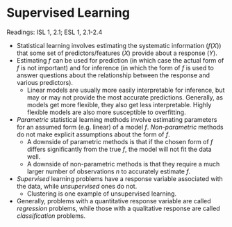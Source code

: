# Supervised Learning

Readings: ISL 1, 2.1; ESL 1, 2.1-2.4

- Statistical learning involves estimating the systematic information ($f(X)$) that some set of predictors/features ($X$) provide about a response ($Y$). 
- Estimating $f$ can be used for prediction (in which case the actual form of $f$ is not important) and for inference (in which the form of $f$ is used to answer questions about the relationship between the response and various predictors).
  - Linear models are usually more easily interpretable for inference, but may or may not provide the most accurate predictions. Generally, as models get more flexible, they also get less interpretable. Highly flexible models are also more susceptible to overfitting.
- *Parametric* statistical learning methods involve estimating parameters for an assumed form (e.g. linear) of a model $f$. *Non-parametric* methods do not make explicit assumptions about the form of $f$.
  - A downside of parametric methods is that if the chosen form of $f$ differs significantly from the true $f$, the model will not fit the data well.
  - A downside of non-parametric methods is that they require a much larger number of observations $n$ to accurately estimate $f$.
- *Supervised* learning problems have a response variable associated with the data, while *unsupervised* ones do not.
  - Clustering is one example of unsupervised learning.
- Generally, problems with a quantitative response variable are called *regression* problems, while those with a qualitative response are called *classification* problems.